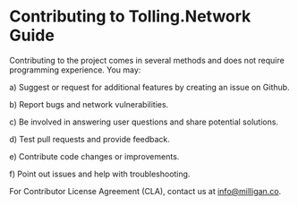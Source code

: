 # Contributing to Tolling.Network Guide

Contributing to the project comes in several methods and does not require programming experience. You may: 

a) Suggest or request for additional features by creating an issue on Github. 

b) Report bugs and network vulnerabilities. 

c) Be involved in answering user questions and share potential solutions.

d) Test pull requests and provide feedback. 

e) Contribute code changes or improvements. 

f) Point out issues and help with troubleshooting. 



For Contributor License Agreement (CLA), contact us at info@milligan.co.

